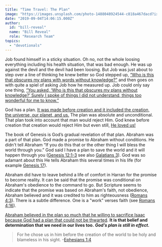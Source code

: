 ```yaml
---
title: "Time Travel: The Plan"
image: "https://images.unsplash.com/photo-1488048924544-c818a467dacd?ixlib=rb-1.2.1&q=85&fm=jpg&crop=entropy&cs=srgb&ixid=eyJhcHBfaWQiOjk2NjF9"
date: "2019-09-04T14:06:15.000Z"
author:
  id: "bill-reveal"
  name: "Bill Reveal"
  role: "Research Team"
topics:
  - "devotionals"
---
```

Job found himself in a sticky situation. Oh no, not the whole loosing everything including his health situation, that was bad enough. He was up against the devil and the devil had been loosing. But Job was just about to step over a line of thinking he knew better so God stepped up, [“Who is this that obscures my plans with words without knowledge?”][1] and then goes on with quite a spiel of asking Job how he measured up. Job could only say one thing, [“You asked, ‘Who is this that obscures my plans without knowledge?’ Surely I spoke of things I did not understand, things too wonderful for me to know.”][2]

God has a plan. [It was made before creation and it included the creation, the universe, our planet, and us.][3] The plan was absolute and unconditional. That plan took into account that man would reject Him. God knew before creation that creation would reject Him but even still, [He loved us!][4]

The book of Genesis is God’s gradual revelation of that plan. Abraham was a part of that plan. God made a promise to Abraham without conditions. He didn't tell Abraham “If you do this that or the other thing I will bless the world through you.” God said I have a plan to save the world and it will happen through you ([Genesis 12:1-3][5] see also [Galatians 3][6]). God was so adamant about this He tells Abraham this several times in his life (for example [Genesis 17][7]).

Abraham did have to leave behind a life of comfort in Harran for the promise to become reality. It can be said that the promise was conditional on Abraham's obedience to the command to go. But Scripture seems to indicate that the promise was based on Abraham's faith, not obedience, Abraham believed and it was credited to him as righteousness ([Romans 4:3][10]). There is a subtle difference. One is a "work" verses faith (see [Romans 4:16][10]).

[Abraham believed in the plan so much that he willing to sacrifice Isaac because God had a plan that could not be thwarted][8]. **It is that belief and determination that we need in our lives too.** **_God’s plan is still in effect._**

> For he chose us in him before the creation of the world to be holy and blameless in his sight. -[Ephesians 1:4][9]

[1]:	https://my.bible.com/bible/111/JOB.38.2%20 "God Speaks"
[2]:	https://my.bible.com/bible/111/JOB.42.3 "Job’s reply"
[3]:	https://my.bible.com/bible/111/EPH.1.4 "God’s plan"
[4]:	https://www.bible.com/113/jhn.3.16
[5]:	https://www.bible.com/113/gen.12.2-3 "The Promise "
[6]:	https://www.bible.com/113/gal.3 "Promise"
[7]:	https://www.bible.com/113/gen.17 "The promise reiterated "
[8]:	https://www.bible.com/113/heb.11.17-19 "Faith in action"
[9]:	https://my.bible.com/bible/111/EPH.1.4
[10]:   https://my.bible.com/bible/111/ROM.4
